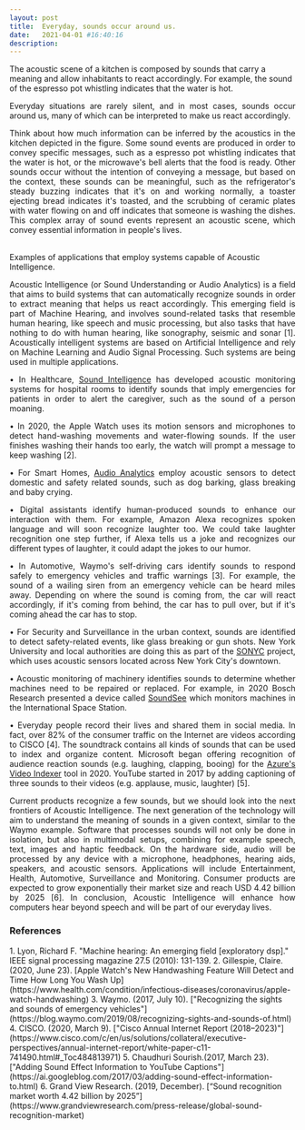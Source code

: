 ```yaml
---
layout: post
title:  Everyday, sounds occur around us.
date:   2021-04-01 #16:40:16
description:
---
```


<!--
Jean shorts raw denim Vice normcore, art party High Life PBR skateboard stumptown vinyl kitsch. Four loko meh 8-bit, tousled banh mi tilde forage Schlitz dreamcatcher twee 3 wolf moon. Chambray asymmetrical paleo salvia, sartorial umami four loko master cleanse drinking vinegar brunch. <a href="https://www.pinterest.com" target="blank">Pinterest</a> DIY authentic Schlitz, hoodie Intelligentsia butcher trust fund brunch shabby chic Kickstarter forage flexitarian. Direct trade <a href="https://en.wikipedia.org/wiki/Cold-pressed_juice" target="blank">cold-pressed</a> meggings stumptown plaid, pop-up taxidermy. Hoodie XOXO fingerstache scenester Echo Park. Plaid ugh Wes Anderson, freegan pug selvage fanny pack leggings pickled food truck DIY irony Banksy.

#### Hipster list
<ul>
    <li>brunch</li>
    <li>fixie</li>
    <li>raybans</li>
    <li>messenger bag</li>
</ul>

Hoodie Thundercats retro, tote bag 8-bit Godard craft beer gastropub. Truffaut Tumblr taxidermy, raw denim Kickstarter sartorial dreamcatcher. Quinoa chambray slow-carb salvia readymade, bicycle rights 90's yr typewriter selfies letterpress cardigan vegan.

<hr>

Pug heirloom High Life vinyl swag, single-origin coffee four dollar toast taxidermy reprehenderit fap distillery master cleanse locavore. Est anim sapiente leggings Brooklyn ea. Thundercats locavore excepteur veniam eiusmod. Raw denim Truffaut Schlitz, migas sapiente Portland VHS twee Bushwick Marfa typewriter retro id keytar.

<blockquote>
    We do not grow absolutely, chronologically. We grow sometimes in one dimension, and not in another, unevenly. We grow partially. We are relative. We are mature in one realm, childish in another.
    —Anais Nin
</blockquote>
-->


<div class="row">
    <div class="col-sm mt-3 mt-md-0">
        <img class="img-fluid rounded z-depth-1" src="{{ '/assets/img/kitchen.jpg' | relative_url }}" alt="" title="example image"/>
    </div>
</div>
<div class="caption">
    The acoustic scene of a kitchen is composed by sounds that carry a meaning and allow inhabitants to react accordingly. For example, the sound of the espresso pot whistling indicates that the water is hot.
</div>


<p align="justify">Everyday situations are rarely silent, and in most cases, sounds occur around us, many of which can be interpreted to make us react accordingly. </p>

<p align="justify">Think about how much information can be inferred by the acoustics in the kitchen depicted in the figure. Some sound events are produced in order to convey specific messages, such as a espresso pot whistling indicates that the water is hot, or the microwave's bell alerts that the food is ready. Other sounds occur without the intention of conveying a message, but based on the context, these sounds can be meaningful, such as the refrigerator's steady buzzing indicates that it's on and working normally, a toaster ejecting bread indicates it's toasted, and the scrubbing of ceramic plates with water flowing on and off indicates that someone is washing the dishes. This complex array of sound events represent an acoustic scene, which convey essential information in people's lives. </p> <br>

<div class="row">
    <div class="col-sm mt-3 mt-md-0">
        <img class="img-fluid rounded z-depth-1" src="{{ '/assets/img/applications.png' | relative_url }}" alt="" title="example image"/>
    </div>
</div>
<div class="caption">
  Examples of applications that employ systems capable of Acoustic Intelligence.
</div>

 <p align="justify">Acoustic Intelligence (or Sound Understanding or Audio Analytics) is a field that aims to build systems that can automatically recognize sounds in order to extract meaning that helps us react accordingly. This emerging field is part of Machine Hearing, and involves sound-related tasks that resemble human hearing, like speech and music processing, but also tasks that have nothing to do with human hearing, like sonography, seismic and sonar [1]. Acoustically intelligent systems are based on Artificial Intelligence and rely on Machine Learning and Audio Signal Processing. Such systems are being used in multiple applications.</p>


 <p align="justify">•	In Healthcare, <a href="https://www.soundintel.com/">Sound Intelligence</a> has developed acoustic monitoring systems for hospital rooms to identify sounds that imply emergencies for patients in order to alert the caregiver, such as the sound of a person moaning.</p>

 <p align="justify">•	In 2020, the Apple Watch uses its motion sensors and microphones to detect hand-washing movements and water-flowing sounds. If the user finishes washing their hands too early, the watch will prompt a message to keep washing [2].</p>

 <p align="justify">•	For Smart Homes, <a href="https://www.audioanalytic.com/">Audio Analytics</a> employ acoustic sensors to detect domestic and safety related sounds, such as dog barking, glass breaking and baby crying.</p>

 <p align="justify">•	Digital assistants identify human-produced sounds to enhance our interaction with them. For example, Amazon Alexa recognizes spoken language and  will soon recognize laughter too. We could take laughter recognition one step further, if Alexa tells us a joke and recognizes our different types of laughter, it could adapt the jokes to our humor.</p>

 <p align="justify">•	In Automotive, Waymo's self-driving cars identify sounds to respond safely to emergency vehicles and traffic warnings [3]. For example, the sound of a wailing siren from an emergency vehicle can be heard miles away. Depending on where the sound is coming from, the car will react accordingly, if it's coming from behind, the car has to pull over, but if it's coming ahead the car has to stop.</p>

 <p align="justify">•	For Security and Surveillance in the urban context, sounds are identified to detect safety-related events, like glass breaking or gun shots. New York University and local authorities are doing this as part of the <a href="https://wp.nyu.edu/sonyc/">SONYC</a> project, which uses acoustic sensors located across New York City's downtown.</p>

 <p align="justify">•	Acoustic monitoring of machinery identifies sounds to determine whether machines need to be repaired or replaced. For example, in 2020 Bosch Research presented a device called <a href="https://www.bosch.com/stories/acoustic-sensors/">SoundSee</a> which monitors machines in the International Space Station.</p>

 <p align="justify">•	Everyday people record their lives and shared them in social media. In fact, over 82% of the consumer traffic on the Internet are videos according to CISCO [4]. The soundtrack contains all kinds of sounds that can be used to index and organize content. Microsoft began offering recognition of audience reaction sounds (e.g. laughing, clapping, booing) for the <a href="https://azure.microsoft.com/en-us/services/media-services/video-indexer/">Azure's Video Indexer</a>  tool in 2020. YouTube started in 2017 by adding captioning of three sounds to their videos (e.g. applause, music, laughter) [5].</p>


<p align="justify">Current products recognize a few sounds, but we should look into the next frontiers of Acoustic Intelligence. The next generation of the technology will aim to understand the meaning of sounds in a given context, similar to the Waymo example. Software that processes sounds will not only be done in isolation, but also in multimodal setups, combining for example speech, text, images and haptic feedback. On the hardware side, audio will be processed by any device with a microphone, headphones, hearing aids, speakers, and acoustic sensors. Applications will include Entertainment, Health, Automotive, Surveillance and Monitoring. Consumer products are expected to grow exponentially their market size and reach USD 4.42 billion by 2025 [6]. In conclusion, Acoustic Intelligence will enhance how computers hear beyond speech and will be part of our everyday lives.</p>

<h3>References</h3>
1. Lyon, Richard F. "Machine hearing: An emerging field [exploratory dsp]." IEEE signal processing magazine 27.5 (2010): 131-139.
2. Gillespie, Claire. (2020, June 23). [Apple Watch's New Handwashing Feature Will Detect and Time How Long You Wash Up](https://www.health.com/condition/infectious-diseases/coronavirus/apple-watch-handwashing)
3. Waymo. (2017, July 10). ["Recognizing the sights and sounds of emergency vehicles"](https://blog.waymo.com/2019/08/recognizing-sights-and-sounds-of.html)
4. CISCO. (2020, March 9). ["Cisco Annual Internet Report (2018–2023)"](https://www.cisco.com/c/en/us/solutions/collateral/executive-perspectives/annual-internet-report/white-paper-c11-741490.html#_Toc484813971)
5. Chaudhuri Sourish.(2017, March 23).  ["Adding Sound Effect Information to YouTube Captions"](https://ai.googleblog.com/2017/03/adding-sound-effect-information-to.html)
6. Grand View Research. (2019, December). [“Sound recognition market worth 4.42 billion by 2025”](https://www.grandviewresearch.com/press-release/global-sound-recognition-market)
